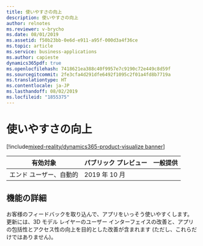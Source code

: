 ```yaml
---
title: 使いやすさの向上
description: 使いやすさの向上
author: relnotes
ms.reviewer: v-brycho
ms.date: 08/01/2019
ms.assetid: f50b23bb-0e6d-e911-a95f-000d3a4f36ce
ms.topic: article
ms.service: business-applications
ms.author: capieste
dynamics365pdf: true
ms.openlocfilehash: 7418621ea388c40f9957e7c9190c72e449c8d59f
ms.sourcegitcommit: 2fe3cfa4d291dfe6492f1095c2f01a4fd8b7719a
ms.translationtype: HT
ms.contentlocale: ja-JP
ms.lasthandoff: 08/02/2019
ms.locfileid: "1855375"
---
```

# <a name="usability-improvements"></a>使いやすさの向上
[!include[mixed-reality/dynamics365-product-visualize banner](../includes/mixed-reality/dynamics365-product-visualize.md)]

| 有効対象    |  パブリック プレビュー | 一般提供 | 
| ---------- | ---------- |---------- |
|エンド ユーザー、自動的|2019 年 10 月| |






## <a name="feature-details"></a>機能の詳細
<!--feature detail start -->
お客様のフィードバックを取り込んで、アプリをいっそう使いやすくします。 更新には、3D モデル レイヤーのユーザー インターフェイスの改善と、アプリの包括性とアクセス性の向上を目的とした改善が含まれます (ただし、これらだけではありません)。
<!--feature detail end -->











